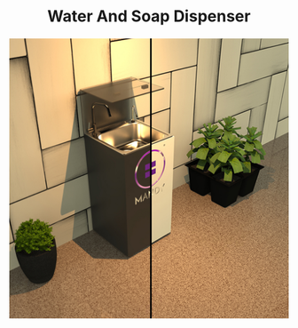 <h1 align="center">Water And Soap Dispenser</h1>


<h3 align="center"Fully Automatic Water And Soap Dispenser</h3>


<img align="center" alt= "Heshan Tharindu kalubowila" src="https://raw.githubusercontent.com/heshant3/Water-And-Soap-Dispenser/main/untitled.14.jpg"/>


